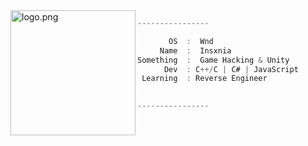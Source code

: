 <img align="left" src="https://cdn.discordapp.com/emojis/994601471595266069.webp?size=96&animated=true" alt="logo.png" width="200" /> 

```csharp
----------------

       OS  :  Wnd
     Name  :  Insxnia
Something  :  Game Hacking & Unity
      Dev  : C++/C | C# | JavaScript
 Learning  : Reverse Engineer

    
----------------
```
